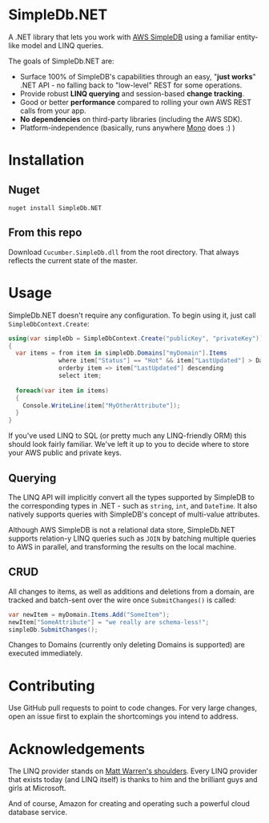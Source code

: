 # SimpleDb.NET

A .NET library that lets you work with [AWS SimpleDB][1] using a familiar entity-like model and LINQ queries.

The goals of SimpleDb.NET are:
* Surface 100% of SimpleDB's capabilities through an easy, "**just works**" .NET API - no falling back to "low-level" REST for some operations.
* Provide robust **LINQ querying** and session-based **change tracking**.
* Good or better **performance** compared to rolling your own AWS REST calls from your app.
* **No dependencies** on third-party libraries (including the AWS SDK).
* Platform-independence (basically, runs anywhere [Mono][3] does :) )

# Installation

## Nuget

    nuget install SimpleDb.NET
    
## From this repo

Download `Cucumber.SimpleDb.dll` from the root directory. That always reflects the current state of the master.

# Usage

SimpleDb.NET doesn't require any configuration. To begin using it, just call `SimpleDbContext.Create`:

```C#
using(var simpleDb = SimpleDbContext.Create("publicKey", "privateKey"))
{
  var items = from item in simpleDb.Domains["myDomain"].Items
              where item["Status"] == "Hot" && item["LastUpdated"] > DateTime.Now.AddDays(-1)
              orderby item => item["LastUpdated"] descending
              select item;
    
  foreach(var item in items)
  {
    Console.WriteLine(item["MyOtherAttribute"]);
  }
}
```

If you've used LINQ to SQL (or pretty much any LINQ-friendly ORM) this should look fairly familiar. We've left it up to you to decide where to store your AWS public and private keys.

## Querying

The LINQ API will implicitly convert all the types supported by SimpleDB to the corresponding types in .NET - such as `string`, `int`, and `DateTime`. It also natively supports queries with SimpleDB's concept of multi-value attributes.

Although AWS SimpleDB is not a relational data store, SimpleDb.NET supports relation-y LINQ queries such as `JOIN` by batching multiple queries to AWS in parallel, and transforming the results on the local machine.

## CRUD

All changes to items, as well as additions and deletions from a domain, are tracked and batch-sent over the wire once `SubmitChanges()` is called:

```C#
var newItem = myDomain.Items.Add("SomeItem");
newItem["SomeAttribute"] = "we really are schema-less!";
simpleDb.SubmitChanges();
```
    
Changes to Domains (currently only deleting Domains is supported) are executed immediately.

# Contributing

Use GitHub pull requests to point to code changes. For very large changes, open an issue first to explain the shortcomings you intend to address.

# Acknowledgements

The LINQ provider stands on [Matt Warren's shoulders][2]. Every LINQ provider that exists today (and LINQ itself) is thanks to him and the brilliant guys and girls at Microsoft.

And of course, Amazon for creating and operating such a powerful cloud database service.


[1]: http://aws.amazon.com/simpledb
[2]: http://blogs.msdn.com/b/mattwar/archive/2008/11/18/linq-links.aspx
[3]: http://www.mono-project.com/

